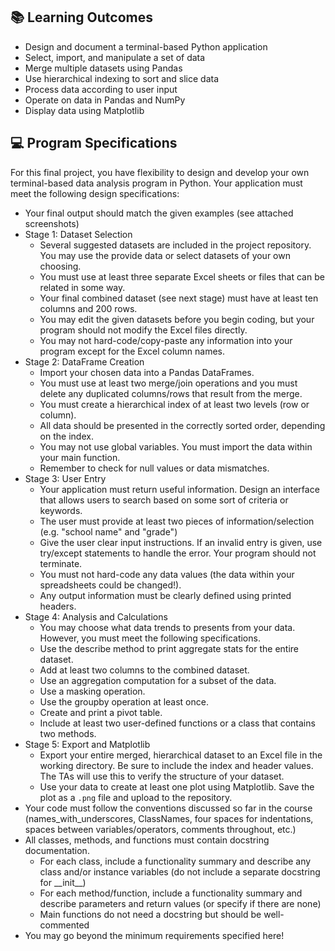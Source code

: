 ## 📚 Learning Outcomes
* Design and document a terminal-based Python application
* Select, import, and manipulate a set of data
* Merge multiple datasets using Pandas
* Use hierarchical indexing to sort and slice data
* Process data according to user input
* Operate on data in Pandas and NumPy
* Display data using Matplotlib

## 💻 Program Specifications
For this final project, you have flexibility to design and develop your own terminal-based data analysis program in Python.
Your application must meet the following design specifications:
* Your final output should match the given examples (see attached screenshots)
* Stage 1: Dataset Selection
  * Several suggested datasets are included in the project repository. You may use the provide data or select datasets of your own choosing.
  * You must use at least three separate Excel sheets or files that can be related in some way.
  * Your final combined dataset (see next stage) must have at least ten columns and 200 rows.
  * You may edit the given datasets before you begin coding, but your program should not modify the Excel files directly.
  * You may not hard-code/copy-paste any information into your program except for the Excel column names.
* Stage 2: DataFrame Creation
  * Import your chosen data into a Pandas DataFrames. 
  * You must use at least two merge/join operations and you must delete any duplicated columns/rows that result from the merge.
  * You must create a hierarchical index of at least two levels (row or column).
  * All data should be presented in the correctly sorted order, depending on the index.
  * You may not use global variables. You must import the data within your main function.
  * Remember to check for null values or data mismatches.
* Stage 3: User Entry
  * Your application must return useful information. Design an interface that allows users to search based on some sort of criteria or keywords.
  * The user must provide at least two pieces of information/selection (e.g. "school name" and "grade")
  * Give the user clear input instructions. If an invalid entry is given, use try/except statements to handle the error. Your program should not terminate.
  * You must not hard-code any data values (the data within your spreadsheets could be changed!).
  * Any output information must be clearly defined using printed headers.
* Stage 4: Analysis and Calculations
  * You may choose what data trends to presents from your data. However, you must meet the following specifications.
  * Use the describe method to print aggregate stats for the entire dataset.
  * Add at least two columns to the combined dataset.
  * Use an aggregation computation for a subset of the data.
  * Use a masking operation.
  * Use the groupby operation at least once.
  * Create and print a pivot table.
  * Include at least two user-defined functions or a class that contains two methods.
* Stage 5: Export and Matplotlib
  * Export your entire merged, hierarchical dataset to an Excel file in the working directory. Be sure to include the index and header values. The TAs will use this to verify the structure of your dataset.
  * Use your data to create at least one plot using Matplotlib. Save the plot as a `.png` file and upload to the repository.
* Your code must follow the conventions discussed so far in the course (names_with_underscores, ClassNames, four spaces for indentations, spaces between variables/operators, comments throughout, etc.)
* All classes, methods, and functions must contain docstring documentation.
    * For each class, include a functionality summary and describe any class and/or instance variables (do not include a separate docstring for \_\_init\_\_)
    * For each method/function, include a functionality summary and describe parameters and return values (or specify if there are none)
    * Main functions do not need a docstring but should be well-commented 
* You may go beyond the minimum requirements specified here!
